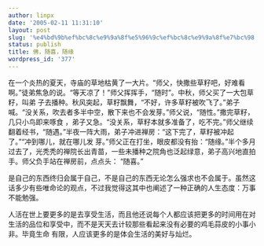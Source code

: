 ```yaml
---
author: linpx
date: '2005-02-11 11:31:10'
layout: post
slug: '%e4%bd%9b%ef%bc%8c%e9%9a%8f%e5%96%9c%ef%bc%8c%e9%9a%8f%e7%bc%98'
status: publish
title: 佛，随喜，随缘
wordpress_id: '377'
---
```


在一个炎热的夏天，寺庙的草地枯黄了一大片。“师父，快撒些草籽吧，好难看啊。”徒弟焦急的说。“等天凉了！”师父挥挥手，“随时”。中秋，师父买了一大包草籽，叫弟
子去播种。秋风突起，草籽飘舞，“不好，许多草籽被吹飞了。”弟子喊。“没关系，吹去者多半中空，散下来也不会发芽。”师父说，“随性。”撒完草籽，几只小鸟即来啄食
，弟子又急。“没关系，草籽本就多准备了，吃不完。”师父继续翻着经书，“随遇。”半夜一阵大雨，弟子冲进禅房：“这下完了，草籽被冲起了。”“冲到哪儿，就在哪儿发
芽。”师父正在打坐，眼皮都没有抬：“随缘。”半个多月过去了，光秃秃的禅院长出青苗，一些未播种之院角也泛起绿意，弟子高兴地直拍手。师父负手站在禅房前，点点头：
“随喜。”

是自己的东西终归会属于自己，不是自己的东西无论怎么强求也不会属于。虽然这话多少有些唯命论的观点，不过我觉得这其中也阐述了一种正确的人生态度：万事不能勉强。

人活在世上要更多的是去享受生活，而且他还说每个人都应该把更多的时间用在对生活的品位和享受中，而不是天天去计较那些看起来没有必要的鸡毛蒜皮的小事小非。毕竟生命
有限，人应该更多的是体会生活的美好与灿烂。

